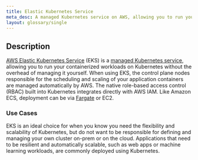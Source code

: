 ```yaml
---
title: Elastic Kubernetes Service
meta_desc: A managed Kubernetes service on AWS, allowing you to run your containerized workloads on Kubernetes without the overhead of managing it yourself.
layout: glossary/single
---
```


## Description

[AWS Elastic Kubernetes Service](https://aws.amazon.com/eks/) (EKS) is a [managed Kubernetes service](/learn/glossary/managed-kubernetes/), allowing you to run your containerized workloads on Kubernetes without the overhead of managing it yourself. When using EKS, the control plane nodes responsible for the scheduling and scaling of your application containers are managed automatically by AWS. The native role-based access control (RBAC) built into Kubernetes integrates directly with AWS IAM. Like Amazon ECS, deployment can be via [Fargate](/learn/glossary/aws-fargate/) or EC2.

### Use Cases

EKS is an ideal choice for when you know you need the flexibility and scalability of Kubernetes, but do not want to be responsible for defining and managing your own cluster on-prem or on the cloud. Applications that need to be resilient and automatically scalable, such as web apps or machine learning workloads, are commonly deployed using Kubernetes.
